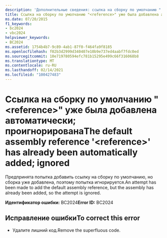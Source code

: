 ```yaml
---
description: 'Дополнительные сведения: ссылка на сборку по умолчанию " <reference> " уже добавлена автоматически; игнорируется'
title: Ссылка на сборку по умолчанию "<reference>" уже была добавлена автоматически; проигнорирована
ms.date: 07/20/2015
f1_keywords:
- bc2024
- vbc2024
helpviewer_keywords:
- BC2024
ms.assetid: 1754b4b7-9c89-4ab1-87f0-f464fa9f8185
ms.openlocfilehash: f02b3d2999d340407e10b9e737ed4aabf7fdc0ed
ms.sourcegitcommit: 10e719780594efc781b15295e499c66f316068b8
ms.translationtype: MT
ms.contentlocale: ru-RU
ms.lasthandoff: 02/14/2021
ms.locfileid: "100427483"
---
```

# <a name="the-default-assembly-reference-reference-has-already-been-automatically-added-ignored"></a><span data-ttu-id="fedf9-103">Ссылка на сборку по умолчанию "\<reference>" уже была добавлена автоматически; проигнорирована</span><span class="sxs-lookup"><span data-stu-id="fedf9-103">The default assembly reference '\<reference>' has already been automatically added; ignored</span></span>

<span data-ttu-id="fedf9-104">Предпринята попытка добавить ссылку на сборку по умолчанию, но сборка уже добавлена, поэтому попытка игнорируется.</span><span class="sxs-lookup"><span data-stu-id="fedf9-104">An attempt has been made to add the default assembly reference, but the assembly has already been added, so the attempt is ignored.</span></span>  
  
 <span data-ttu-id="fedf9-105">**Идентификатор ошибки:** BC2024</span><span class="sxs-lookup"><span data-stu-id="fedf9-105">**Error ID:** BC2024</span></span>  
  
## <a name="to-correct-this-error"></a><span data-ttu-id="fedf9-106">Исправление ошибки</span><span class="sxs-lookup"><span data-stu-id="fedf9-106">To correct this error</span></span>  
  
- <span data-ttu-id="fedf9-107">Удалите лишний код.</span><span class="sxs-lookup"><span data-stu-id="fedf9-107">Remove the superfluous code.</span></span>
